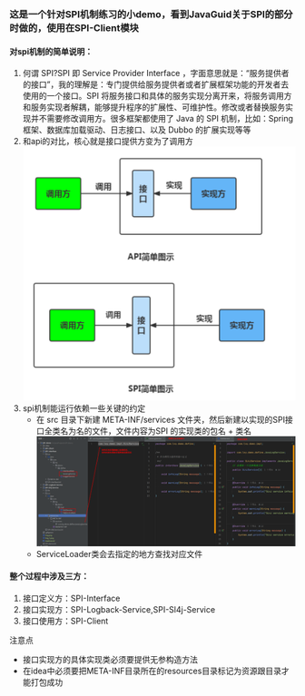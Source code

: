 ### 这是一个针对SPI机制练习的小demo，看到JavaGuid关于SPI的部分时做的，使用在SPI-Client模块

#### 对spi机制的简单说明：
1. 何谓 SPI?SPI 即 Service Provider Interface ，字面意思就是：“服务提供者的接口”，我的理解是：专门提供给服务提供者或者扩展框架功能的开发者去使用的一个接口。SPI 将服务接口和具体的服务实现分离开来，将服务调用方和服务实现者解耦，能够提升程序的扩展性、可维护性。修改或者替换服务实现并不需要修改调用方。很多框架都使用了 Java 的 SPI 机制，比如：Spring 框架、数据库加载驱动、日志接口、以及 Dubbo 的扩展实现等等 
2. 和api的对比，核心就是接口提供方变为了调用方
![img.png](img.png)
3. spi机制能运行依赖一些关键的约定
   - 在 src 目录下新建 META-INF/services 文件夹，然后新建以实现的SPI接口全类名为名的文件，文件内容为SPI 的实现类的包名 + 类名
   ![img_2.png](img_2.png)
   - ServiceLoader类会去指定的地方查找对应文件

#### 整个过程中涉及三方：
1. 接口定义方：SPI-Interface
2. 接口实现方：SPI-Logback-Service,SPI-Sl4j-Service
3. 接口使用方：SPI-Client

注意点
- 接口实现方的具体实现类必须要提供无参构造方法
- 在idea中必须要把META-INF目录所在的resources目录标记为资源跟目录才能打包成功